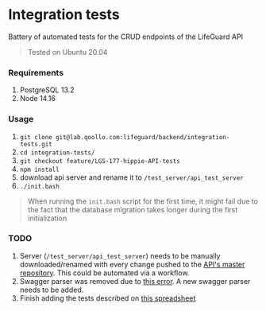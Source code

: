 # Integration tests
Battery of automated tests for the CRUD endpoints of the LifeGuard API
> Tested on Ubuntu 20.04

### Requirements 
1.    PostgreSQL 13.2
2.    Node 14.16

### Usage
1.    `git clone git@lab.qoollo.com:lifeguard/backend/integration-tests.git`
2.    `cd integration-tests/`
3.    `git checkout feature/LGS-177-hippie-API-tests`
4.    `npm install`
5.    download api server and rename it to `/test_server/api_test_server`
6.    `./init.bash`

> When running the `init.bash` script for the first time, it might fail due to the fact that the database migration takes longer during the first initialization

### TODO
1.    Server (`/test_server/api_test_server`) needs to be manually downloaded/renamed with every change pushed to the [API's master repository](https://lab.qoollo.com/lifeguard/backend/api/-/tree/master_v2).
This could be automated via a workflow.
2.    Swagger parser was removed due to [this error](https://github.com/ajv-validator/ajv/issues/461). A new swagger parser needs to be added.
3.    Finish adding the tests described on [this spreadsheet](https://docs.google.com/spreadsheets/d/17hh7UODqE6ab2o93NhpY_IglIwGZ4VBC39dRmwiyji0/edit?usp=sharing)